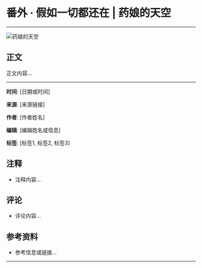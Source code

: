 # 番外 · 假如一切都还在 | 药娘的天空

---

![药娘的天空](链接到图片)  <!-- 请将此处替换为实际图片链接 -->

## 正文

正文内容...

---

**时间**: [日期或时间]

**来源**: [来源链接]

**作者**: [作者姓名]

**编辑**: [编辑姓名或信息]

**标签**: [标签1, 标签2, 标签3]

## 注释
- 注释内容...

## 评论
- 评论内容...

## 参考资料
- 参考信息或链接...

---